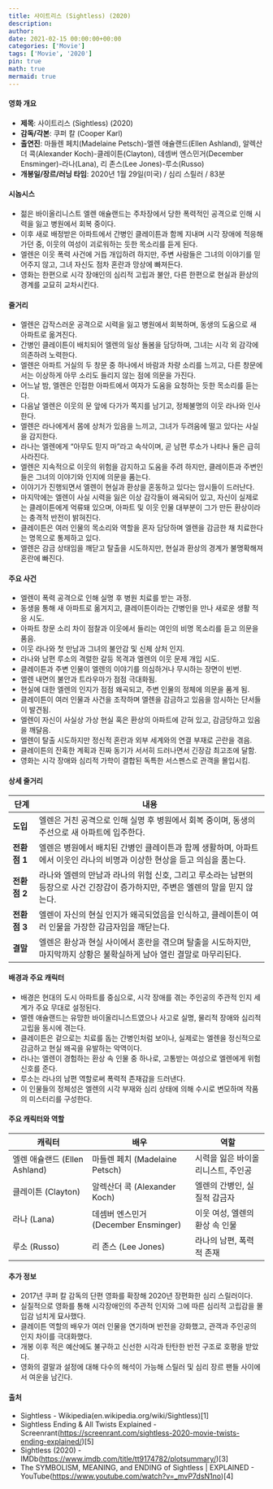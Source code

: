 ```yaml
---
title: 사이트리스 (Sightless) (2020)
description: 
author: 
date: 2021-02-15 00:00:00+00:00
categories: ['Movie']
tags: ['Movie', '2020']
pin: true
math: true
mermaid: true
---
```

#### 영화 개요

- **제목**: 사이트리스 (Sightless) (2020)  
- **감독/각본**: 쿠퍼 칼 (Cooper Karl)  
- **출연진**: 마들렌 페치(Madelaine Petsch)-엘렌 애슐랜드(Ellen Ashland), 알렉산더 콕(Alexander Koch)-클레이튼(Clayton), 데셈버 엔스민거(December Ensminger)-라나(Lana), 리 존스(Lee Jones)-루소(Russo)  
- **개봉일/장르/러닝 타임**: 2020년 1월 29일(미국) / 심리 스릴러 / 83분

#### 시놉시스

- 젊은 바이올리니스트 엘렌 애슐랜드는 주차장에서 당한 폭력적인 공격으로 인해 시력을 잃고 병원에서 회복 중이다.  
- 이후 새로 배정받은 아파트에서 간병인 클레이튼과 함께 지내며 시각 장애에 적응해 가던 중, 이웃의 여성이 괴로워하는 듯한 목소리를 듣게 된다.  
- 엘렌은 이웃 폭력 사건에 거듭 개입하려 하지만, 주변 사람들은 그녀의 이야기를 믿어주지 않고, 그녀 자신도 점차 혼란과 망상에 빠져든다.  
- 영화는 한편으로 시각 장애인의 심리적 고립과 불안, 다른 한편으로 현실과 환상의 경계를 교묘히 교차시킨다.

#### 줄거리

- 엘렌은 갑작스러운 공격으로 시력을 잃고 병원에서 회복하며, 동생의 도움으로 새 아파트로 옮겨진다.  
- 간병인 클레이튼이 배치되어 엘렌의 일상 돌봄을 담당하며, 그녀는 시각 외 감각에 의존하려 노력한다.  
- 엘렌은 아파트 거실의 두 창문 중 하나에서 바람과 차량 소리를 느끼고, 다른 창문에서는 이상하게 아무 소리도 들리지 않는 점에 의문을 가진다.  
- 어느날 밤, 엘렌은 인접한 아파트에서 여자가 도움을 요청하는 듯한 목소리를 듣는다.  
- 다음날 엘렌은 이웃의 문 앞에 다가가 쪽지를 남기고, 정체불명의 이웃 라나와 인사한다.  
- 엘렌은 라나에게서 몸에 상처가 있음을 느끼고, 그녀가 두려움에 떨고 있다는 사실을 감지한다.  
- 라나는 엘렌에게 “아무도 믿지 마”라고 속삭이며, 곧 남편 루소가 나타나 둘은 급히 사라진다.  
- 엘렌은 지속적으로 이웃의 위험을 감지하고 도움을 주려 하지만, 클레이튼과 주변인들은 그녀의 이야기와 인지에 의문을 품는다.  
- 이야기가 진행되면서 엘렌이 현실과 환상을 혼동하고 있다는 암시들이 드러난다.  
- 마지막에는 엘렌이 사실 시력을 잃은 이상 감각들이 왜곡되어 있고, 자신이 실제로는 클레이튼에게 억류돼 있으며, 아파트 및 이웃 인물 대부분이 그가 만든 환상이라는 충격적 반전이 밝혀진다.  
- 클레이튼은 여러 인물의 목소리와 역할을 혼자 담당하며 엘렌을 감금한 채 치료한다는 명목으로 통제하고 있다.  
- 엘렌은 감금 상태임을 깨닫고 탈출을 시도하지만, 현실과 환상의 경계가 불명확해져 혼란에 빠진다.

#### 주요 사건

- 엘렌이 폭력 공격으로 인해 실명 후 병원 치료를 받는 과정.  
- 동생을 통해 새 아파트로 옮겨지고, 클레이튼이라는 간병인을 만나 새로운 생활 적응 시도.  
- 아파트 창문 소리 차이 점찰과 이웃에서 들리는 여인의 비명 목소리를 듣고 의문을 품음.  
- 이웃 라나와 첫 만남과 그녀의 불안감 및 신체 상처 인지.  
- 라나와 남편 루소의 격렬한 갈등 목격과 엘렌의 이웃 문제 개입 시도.  
- 클레이튼과 주변 인물이 엘렌의 이야기를 의심하거나 무시하는 장면이 빈번.  
- 엘렌 내면의 불안과 트라우마가 점점 극대화됨.  
- 현실에 대한 엘렌의 인지가 점점 왜곡되고, 주변 인물의 정체에 의문을 품게 됨.  
- 클레이튼이 여러 인물과 사건을 조작하며 엘렌을 감금하고 있음을 암시하는 단서들이 발견됨.  
- 엘렌이 자신이 사실상 가상 현실 혹은 환상의 아파트에 갇혀 있고, 감금당하고 있음을 깨달음.  
- 엘렌이 탈출 시도하지만 정신적 혼란과 외부 세계와의 연결 부재로 곤란을 겪음.  
- 클레이튼의 잔혹한 계획과 진짜 동기가 서서히 드러나면서 긴장감 최고조에 달함.  
- 영화는 시각 장애와 심리적 가학이 결합된 독특한 서스펜스로 관객을 몰입시킴.

#### 상세 줄거리

| **단계**    | **내용**                                                                                         |
|-------------|------------------------------------------------------------------------------------------------|
| **도입**    | 엘렌은 거친 공격으로 인해 실명 후 병원에서 회복 중이며, 동생의 주선으로 새 아파트에 입주한다.               |
| **전환점 1**| 엘렌은 병원에서 배치된 간병인 클레이튼과 함께 생활하며, 아파트에서 이웃인 라나의 비명과 이상한 현상을 듣고 의심을 품는다.    |
| **전환점 2**| 라나와 엘렌의 만남과 라나의 위험 신호, 그리고 루소라는 남편의 등장으로 사건 긴장감이 증가하지만, 주변은 엘렌의 말을 믿지 않는다.|
| **전환점 3**| 엘렌이 자신의 현실 인지가 왜곡되었음을 인식하고, 클레이튼이 여러 인물을 가장한 감금자임을 깨닫는다.                     |
| **결말**    | 엘렌은 환상과 현실 사이에서 혼란을 겪으며 탈출을 시도하지만, 마지막까지 상황은 불확실하게 남아 열린 결말로 마무리된다.     |

#### 배경과 주요 캐릭터

- 배경은 현대의 도시 아파트를 중심으로, 시각 장애를 겪는 주인공의 주관적 인지 세계가 주요 무대로 설정된다.  
- 엘렌 애슐랜드는 유망한 바이올리니스트였으나 사고로 실명, 물리적 장애와 심리적 고립을 동시에 겪는다.  
- 클레이튼은 겉으로는 치료를 돕는 간병인처럼 보이나, 실제로는 엘렌을 정신적으로 감금하고 현실 왜곡을 유발하는 악역이다.  
- 라나는 엘렌이 경험하는 환상 속 인물 중 하나로, 고통받는 여성으로 엘렌에게 위험 신호를 준다.  
- 루소는 라나의 남편 역할로써 폭력적 존재감을 드러낸다.  
- 이 인물들의 정체성은 엘렌의 시각 부재와 심리 상태에 의해 수시로 변모하며 작품의 미스터리를 구성한다.

#### 주요 캐릭터와 역할

| **캐릭터** | **배우**             | **역할**                         |
|------------|----------------------|--------------------------------|
| 엘렌 애슐랜드 (Ellen Ashland) | 마들렌 페치 (Madelaine Petsch) | 시력을 잃은 바이올리니스트, 주인공 |
| 클레이튼 (Clayton)          | 알렉산더 콕 (Alexander Koch)    | 엘렌의 간병인, 실질적 감금자      |
| 라나 (Lana)                 | 데셈버 엔스민거 (December Ensminger) | 이웃 여성, 엘렌의 환상 속 인물      |
| 루소 (Russo)               | 리 존스 (Lee Jones)            | 라나의 남편, 폭력적 존재          |

#### 추가 정보

- 2017년 쿠퍼 칼 감독의 단편 영화를 확장해 2020년 장편화한 심리 스릴러이다.  
- 실질적으로 영화를 통해 시각장애인의 주관적 인지와 그에 따른 심리적 고립감을 몰입감 넘치게 묘사했다.  
- 클레이튼 역할의 배우가 여러 인물을 연기하며 반전을 강화했고, 관객과 주인공의 인지 차이를 극대화했다.  
- 개봉 이후 적은 예산에도 불구하고 신선한 시각과 탄탄한 반전 구조로 호평을 받았다.  
- 영화의 결말과 설정에 대해 다수의 해석이 가능해 스릴러 및 심리 장르 팬들 사이에서 여운을 남긴다.

#### 출처

- Sightless - Wikipedia(en.wikipedia.org/wiki/Sightless)[1]  
- Sightless Ending & All Twists Explained - Screenrant(https://screenrant.com/sightless-2020-movie-twists-ending-explained/)[5]  
- Sightless (2020) - IMDb(https://www.imdb.com/title/tt9174782/plotsummary/)[3]  
- The SYMBOLISM, MEANING, and ENDING of Sightless | EXPLAINED - YouTube(https://www.youtube.com/watch?v=_mvP7dsN1no)[4]
